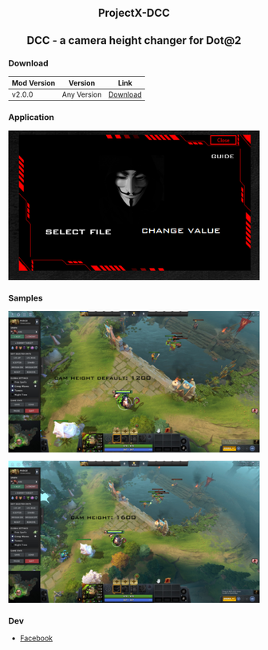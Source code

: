 <h2 align=center><b>ProjectX-DCC</b></h2>

<h2 align=center><b>DCC - a camera height changer for Dot@2</b></h2>

### Download
| Mod Version| Version | Link |
|----------|-------------|-----------------|
| v2.0.0 | Any Version | [Download](https://www.mediafire.com/file/b9sr698yi1zcuu7/ProjectX+-+Dota2+Camera+Changer.rar/file) 


### Application

![Image Link](https://github.com/unrealisticfaces/ProjectX-DCC/blob/main/images/dota2%20camera%20changer.PNG)

### Samples

![Image Link](https://github.com/unrealisticfaces/ProjectX-DCC/blob/main/images/5.png)


![Image Link](https://github.com/unrealisticfaces/ProjectX-DCC/blob/main/images/6.png)

### Dev
- [ Facebook ](https://wwww.facebook.com/kthdavidx)
